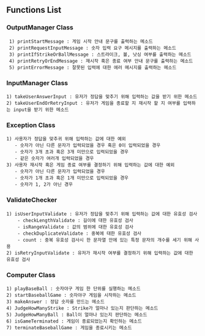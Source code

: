 ## Functions List

### OutputManager Class
     1) printStartMessage : 게임 시작 안내 문구를 출력하는 메소드
     2) printRequestInputMessage : 숫자 입력 요구 메시지를 출력하는 메소드
     3) printIfStrikeOrBallMessage : 스트라이크, 볼, 낫싱 여부를 출력하는 메소드
     4) printRetryOrEndMessage : 재시작 혹은 종료 여부 안내 문구를 출력하는 메소드
     5) printErrorMessage : 잘못된 입력에 대한 에러 메시지를 출력하는 메소드
### InputManager Class
    1) takeUserAnswerInput : 유저가 정답을 맞추기 위해 입력하는 값을 받기 위한 메소드
    2) takeUserEndOrRetryInput : 유저가 게임을 종료할 지 재시작 할 지 여부를 입력하는 input을 받기 위한 메소드
### Exception Class
    1) 사용자가 정답을 맞추귀 위해 입력하는 값에 대한 예외
       - 숫자가 아닌 다른 문자가 입력되었을 경우 혹은 0이 입력되었을 경우
       - 숫자가 3개 초과 혹은 3개 미만으로 입력되었을 경우
       - 같은 숫자가 여러개 입력되었을 경우
    3) 사용자 재시작 혹은 게임 종료 여부를 결정하기 위해 입력하는 값에 대한 예외
       - 숫자가 아닌 다른 문자가 입력되었을 경우
       - 숫자가 1개 초과 혹은 1개 미만으로 입력되었을 경우
       - 숫자가 1, 2가 아닌 경우
### ValidateChecker
    1) isUserInputValidate : 유저가 정답을 맞추기 위해 입력하는 값에 대한 유효성 검사
        - checkLengthValidate : 길이에 대한 유효성 검사
        - isRangeValidate : 값의 범위에 대한 유효성 검사
        - checkDuplicateValidate : 중복에 대한 유효성 검사
        - count : 중복 유효성 검사시 한 문자열 안에 있는 특정 문자의 개수를 세기 위해 사용
    2) isRetryInputValidate : 유저가 재시작 여부를 결정하기 위해 입력하는 값에 대한 유효성 검사
### Computer Class
    1) playBaseBall : 숫자야구 게임 한 단위를 실행하는 메소드
    2) startBaseballGame : 숫자야구 게임을 시작하는 메소드
    3) makeAnswer : 정답 숫자를 만드는 메소드
    4) JudgeHowManyStrike : Strike가 얼마나 있는지 판단하는 메소드
    5) JudgeHowManyBall : Ball이 얼마나 있는지 판단하는 메소드
    6) isGameTerminated : 게임이 종료되었는지 확인하는 메소드
    7) terminateBaseballGame : 게임을 종료시키는 메소드